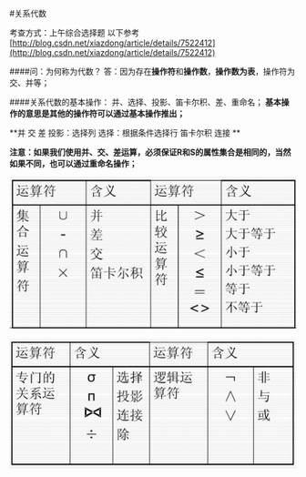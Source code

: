 #关系代数

考查方式：上午综合选择题
以下参考[http://blog.csdn.net/xiazdong/article/details/7522412](http://blog.csdn.net/xiazdong/article/details/7522412)

####问：为何称为代数？
答：因为存在**操作符**和**操作数**，**操作数为表**，操作符为交、并等；

####关系代数的基本操作：
并、选择、投影、笛卡尔积、差、重命名；
**基本操作的意思是其他的操作符可以通过基本操作推出；**

**并
交
差
投影：选择列
选择：根据条件选择行
笛卡尔积
连接
**

**注意：如果我们使用并、交、差运算，必须保证R和S的属性集合是相同的，当然如果不同，也可以通过重命名操作；**

![](/imgs/1.4.4-1关系代数运算符.jpg)

![](/imgs/1.4.4-2关系代数运算符.jpg)